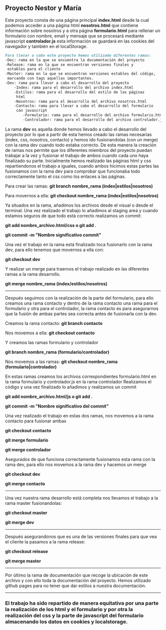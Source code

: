## Proyecto Nestor y María

Este proyecto consta de una página principal **index.html** desde la cual podemos acceder a una página html **nosotros.html** que contiene información sobre nosotros y 
a otra página **formulario.html** para rellenar un formulario con nombre, email y mensaje que se procesará mediante javascript **controlador.js** esta información se guardará en las cookies del navegador y también en el localStorage.

```markdown
Para llevar a cabo este proyecto hemos utilizado diferentes ramas:
-Doc: rama en la que se encuentra la documentación del proyecto
-Release: rama en la que se encuentran versiones finales y 
 estables para el cliente
-Master: rama en la que se encuentran versiones estables del código, 
 marcando con tags aquellas importantes.
-Dev: rama para llevar a cabo el desarrollo del proyecto
    -Index: rama para el desarrollo del archivo index.html
    -Estilos: rama para el desarrollo del estilo de las páginas
     html
    -Nosotros: rama para el desarrollo del archivo nosotros.html
    -Contacto: rama para llevar a cabo el desarrollo del formulario 
     con javascript
        -Formulario: rama para el desarrollo del archivo formulario.html
        -Controlador: rama para el desarrollo del archivo controlador.js
```
La rama **dev** es aquella donde hemos llevado a cabo el desarrollo  del proyecto por lo que a partir de esta hemos creado las ramas necesarias (index, css, nosotros, contacto) y hemos ido fusionandolas (con un merge) con la rama dev cuando todo estaba correcto. De esta manera la creación de ramas nos permite que los diferentes miembros del proyecto puedan trabajar a la vez y fusionar el trabajo de ambos cuando cada uno haya finalizado su parte. 
Inicialmente hemos realizado las páginas html y css repartiendonos el trabajo a iguales, cuando ambos hicimos estas partes las fusionamos con la rama dev para comprobar que funcionaba todo correctamente tanto el css como los enlaces a las páginas.


Para crear las ramas:
**git branch nombre_rama (index|estilos|nosotros)**

Para movernos a ella: 
**git checkout nombre_rama (index|estilos|nosotros)**

Ya situados en la rama, añadimos los archivos desde el visual o desde el terminal.
Una vez realizado el trabajo lo añadimos al staging area y cuando estamos seguros de que todo está correcto realizamos un commit:

**git add nombre_archivo.html/css  o git add .**

**git commit -m "Nombre significativo commit"**

Una vez el trabajo en la rama está finalizado toca fusionarlo con la rama dev, para ello tenemos que movernos a ella con:

**git checkout dev**

Y realizar un merge para traernos el trabajo realizado en las diferentes ramas a la rama desarrollo.

**git merge nombre_rama (index/estilos/nosotros)**


--------------------------------------


Después seguimos con la realización de la parte del formulario, para ello creamos una rama contacto y dentro de la rama contacto una rama para el formulario y otra para el controlador, la rama contacto es para asegurarnos que la fusión de ambas partes sea correcta antes de fusionarla con la dev.

Creamos la rama contacto:
**git branch contacto**

Nos movemos a ella:
**git checkout contacto**

Y creamos las ramas formulario y controlador

**git branch nombre_rama (formulario/controlador)**


Nos movemos a las ramas:
**git checkout nombre_rama (formulario|controlador)**

En estas ramas creamos los archivos correspondientes formulario.html en la rama formulario y controlador.js en la rama controlador
Realizamos el código y una vez finalizado lo añadimos y realizamos un commit

**git add nombre_archivo.html/js o git add .**

**git commit -m "Nombre significativo del commit"**

Una vez realizado el trabajo en estas dos ramas, nos movemos a la rama contacto para fusionar ambas

**git checkout contacto**

**git merge formulario**

**git merge controlador**

Asegurados de que funciona correctamente fusionamos esta rama con la rama dev, para ello nos movemos a la rama dev y hacemos un merge

**git checkout dev**

**git merge contacto**

------------------------------------


Una vez nuestra rama desarrollo está completa nos llevamos el trabajo a la rama master fusionandolas:

**git checkout master**

**git merge dev**


------------------------------------

Después asegurandonos que es una de las versiones finales para que vea el cliente la pasamos a la rama release:

**git checkout release**

**git merge master**

------------------------------------

Por último la rama de documentación que recoge la ubicación de este archivo y con ello toda la documentación del proyecto.
Hemos utilizado github pages para no tener que dar estilos a nuestra documentación.


-----------------------------------
### El trabajo ha sido repartido de manera equitativa por una parte la realización de los html y el formulario y por otra la realización del css y la parte de javascript del formulario almacenando los datos en cookies y localstorage.



